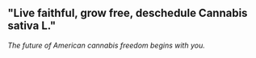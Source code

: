 ## **"Live faithful, grow free, deschedule Cannabis sativa L."**

*The future of American cannabis freedom begins with you.*

<!-- Last verified: 2025-10-02 -->

<!-- Optimized: 2025-10-02 -->

<!-- Last updated: 2025-10-02 -->

<!-- Last optimized: 2025-10-02 -->

